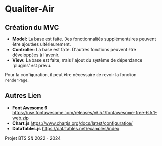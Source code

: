 # Qualiter-Air

## Création du MVC 
- **Model:** La base est faite. Des fonctionnalités supplémentaires peuvent être ajoutées ultérieurement.
- **Controller:** La base est faite. D'autres fonctions peuvent être développées à l'avenir.
- **View:** La base est faite, mais l'ajout du système de dépendance 'plugins' est prévu.

Pour la configuration, il peut être nécessaire de revoir la fonction `renderPage`.


## Autres Lien
- **Font Awesome 6** https://use.fontawesome.com/releases/v6.5.1/fontawesome-free-6.5.1-web.zip
- **Chart.js** https://www.chartjs.org/docs/latest/configuration/
- **DataTables.js** https://datatables.net/examples/index

Projet BTS SN 2022 - 2024
